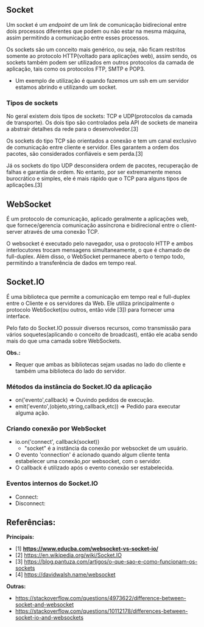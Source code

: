 ﻿
## Socket
	
Um socket é um *endpoint* de um link de comunicação bidirecional entre dois processos diferentes que podem ou não estar na mesma máquina, assim permitindo a comunicação entre esses processos.

Os sockets são um conceito mais genérico, ou seja, não ficam restritos somente ao protocolo HTTP(voltado para aplicações web), assim sendo, os sockets também podem ser utilizados em outros protocolos da camada de aplicação, tais como os protocolos FTP, SMTP e POP3. 

* Um exemplo de utilização é quando fazemos um ssh em um servidor estamos abrindo e utilizando um socket.  

### Tipos de sockets

No geral existem dois tipos de sockets: TCP e UDP(protocolos da camada de transporte). Os dois tipo são controlados pela API de sockets de maneira a abstrair detalhes da rede para o desenvolvedor.[3]

Os sockets do tipo TCP são orientados a conexão e tem um canal exclusivo de comunicação entre cliente e servidor. Eles garantem a ordem dos pacotes, são considerados confiáveis e sem perda.[3]

Já os sockets do tipo UDP desconsidera ordem de pacotes, recuperação de falhas e garantia de ordem. No entanto, por ser extremamente menos burocrático e simples, ele é mais rápido que o TCP para alguns tipos de aplicações.[3]

	
## WebSocket
	 
É um protocolo de comunicação, aplicado geralmente a aplicações web, que fornece/gerencia comunicação assíncrona e bidirecional entre o client-server através de uma conexão TCP. 

O websocket é executado pelo navegador, usa o protocolo HTTP e ambos interlocutores trocam mensagens simultaneamente, o que é chamado de full-duplex. Além disso, o WebSocket permanece aberto o tempo todo, permitindo a transferência de dados em tempo real.

## Socket.IO 
	
É uma biblioteca que permite a comunicação em tempo real e full-duplex entre o Cliente e os servidores da Web. Ele utiliza principalmente o protocolo WebSocket(ou outros, então vide [3]) para fornecer uma interface. 

Pelo fato do Socket.IO possuir diversos recursos, como transmissão para vários soquetes(aplicando o conceito de broadcast), então ele acaba sendo mais do que uma camada sobre WebSockets.

**Obs.:**
* Requer que ambas as bibliotecas sejam usadas no lado do cliente e também uma biblioteca do lado do servidor.

### Métodos da instância do Socket.IO da aplicação

* on('evento',callback) => Ouvindo pedidos de execução. 
* emit('evento',(objeto,string,callback,etc)) => Pedido para executar alguma ação.

### Criando conexão por WebSocket

* io.on('connect', callback(socket))
	* "socket" é a instância da conexão por websocket de um usuário.
* O evento 'connection' é acionado quando algum cliente tenta estabelecer uma conexão,por websocket, com o servidor.
* O callback é utilizado após o evento conexão ser estabelecida.

### Eventos internos do Socket.IO

* Connect: 
* Disconnect: 

## Referências:
**Principais:**
* [1] **https://www.educba.com/websocket-vs-socket-io/**
* [2] https://en.wikipedia.org/wiki/Socket.IO
* [3] https://blog.pantuza.com/artigos/o-que-sao-e-como-funcionam-os-sockets
* [4] https://davidwalsh.name/websocket

**Outras:**
* https://stackoverflow.com/questions/4973622/difference-between-socket-and-websocket
* https://stackoverflow.com/questions/10112178/differences-between-socket-io-and-websockets

